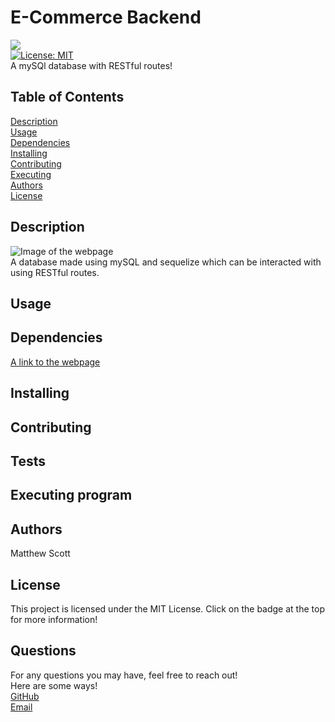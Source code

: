 # E-Commerce Backend 
  <img src="https://img.shields.io/badge/JavaScript-323330?style=for-the-badge&logo=javascript&logoColor=F7DF1E " /> <br>
  [![License: MIT](https://img.shields.io/badge/License-MIT-yellow.svg)](https://opensource.org/licenses/MIT)
  <br>
A mySQl database with RESTful routes!

## Table of Contents

[Description](#Description) <br>
[Usage](#Usage) <br>
[Dependencies](#Dependencies) <br>
[Installing](#Installing) <br>
[Contributing](#Contributing) <br>
[Executing](#Executing) <br>
[Authors](#Authors) <br>
[License](#License) <br>


## Description <a name="Description"></a>
![Image of the webpage](https://placehold.co/600x400.png) <br>
A database made using mySQL and sequelize which can be interacted with using RESTful routes. 




## Usage <a name="Usage"></a>


## Dependencies <a name="Dependencies"></a>

<a href="FakeURL" alt="WeatherApp">A link to the webpage</a>

## Installing <a name="Installing"></a>


## Contributing <a name="Contributing"></a>


## Tests <a name="Tests"></a>


## Executing program <a name="Executing"></a>


## Authors <a name="Authors"></a>
Matthew Scott

## License <a name="License"></a>
This project is licensed under the MIT License. Click on the badge at the top for more information!

## Questions

For any questions you may have, feel free to reach out! <br>
Here are some ways! <br>
<a href="https://github.com/MScott-Dev" alt="GitHub">GitHub</a> <br>
<a href="mailto:MScott0199@gmail.com">Email</a>
